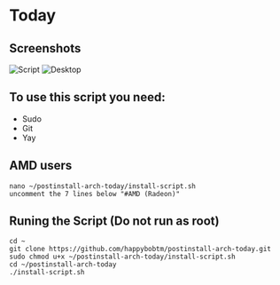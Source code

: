 # Today

## Screenshots
![Script](https://i.imgur.com/6LoDFg1.png)
![Desktop](https://i.imgur.com/k3jk9lb.png)

## To use this script you need:
- Sudo
- Git
- Yay


## AMD users
```
nano ~/postinstall-arch-today/install-script.sh
uncomment the 7 lines below "#AMD (Radeon)"
```

## Runing the Script (Do not run as root)
```
cd ~
git clone https://github.com/happybobtm/postinstall-arch-today.git
sudo chmod u+x ~/postinstall-arch-today/install-script.sh
cd ~/postinstall-arch-today
./install-script.sh
```